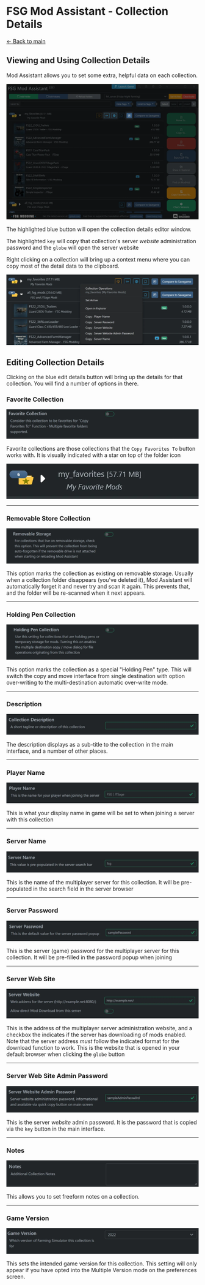 # FSG Mod Assistant - Collection Details

[← Back to main](index.html)

## Viewing and Using Collection Details

Mod Assistant allows you to set some extra, helpful data on each collection.

![Alt text](img/detail-001.webp)

The highlighted blue button will open the collection details editor window.

The highlighted `key` will copy that collection's server *website* administration password and the `globe` will open the server website

Right clicking on a collection will bring up a context menu where you can copy most of the detail data to the clipboard.

![Alt text](img/detail-002.webp)

## Editing Collection Details

Clicking on the blue edit details button will bring up the details for that collection. You will find a number of options in there.

### Favorite Collection

![Alt text](img/detail-003.webp)

Favorite collections are those collections that the `Copy Favorites To` button works with.  It is visually indicated with a star on top of the folder icon

![Alt text](img/detail-fav.webp)

---

### Removable Store Collection

![Alt text](img/detail-013.webp)

This option marks the collection as existing on removable storage.  Usually when a collection folder disappears (you've deleted it), Mod Assistant will automatically forget it and never try and scan it again.  This prevents that, and the folder will be re-scanned when it next appears.

---

### Holding Pen Collection

![Alt text](img/detail-012.webp)

This option marks the collection as a special "Holding Pen" type.  This will switch the copy and move interface from single destination with option over-writing to the multi-destination automatic over-write mode.

---

### Description

![Alt text](img/detail-005.webp)

The description displays as a sub-title to the collection in the main interface, and a number of other places.

---

### Player Name

![Alt text](img/detail-006.webp)

This is what your display name in game will be set to when joining a server with this collection

---

### Server Name

![Alt text](img/detail-007.webp)

This is the name of the multiplayer server for this collection. It will be pre-populated in the search field in the server browser

---

### Server Password

![Alt text](img/detail-008.webp)

This is the server (game) password for the multiplayer server for this collection.  It will be pre-filled in the password popup when joining

---

### Server Web Site

![Alt text](img/detail-009.webp)

This is the address of the multiplayer server administration website, and a checkbox the indicates if the server has downloading of mods enabled.  Note that the server address *must* follow the indicated format for the download function to work.  This is the website that is opened in your default browser when clicking the `globe` button

---

### Server Web Site Admin Password

![Alt text](img/detail-010.webp)

This is the server *website* admin password. It is the password that is copied via the `key` button in the main interface.

---

### Notes

![Alt text](img/detail-011.webp)

This allows you to set freeform notes on a collection.

---

### Game Version

![Alt text](img/detail-004.webp)

This sets the intended game version for this collection.  This setting will only appear if you have opted into the Multiple Version mode on the preferences screen.
